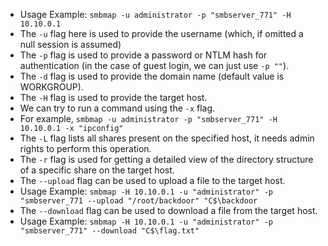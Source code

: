 - Usage Example: `smbmap -u administrator -p "smbserver_771" -H 10.10.0.1`
- The `-u` flag here is used to provide the username (which, if omitted a null session is assumed)
- The `-p` flag is used to provide a password or NTLM hash for authentication (in the case of guest login, we can just use `-p ""`).
- The `-d` flag is used to provide the domain name (default value is WORKGROUP).
- The `-H` flag is used to provide the target host. 
- We can try to run a command using the `-x` flag.
- For example, `smbmap -u administrator -p "smbserver_771" -H 10.10.0.1 -x "ipconfig"`
- The `-L` flag lists all shares present on the specified host, it needs admin rights to perform this operation.
- The `-r` flag is used for getting a detailed view of the directory structure of a specific share on the target host.
- The `--upload` flag can be used to upload a file to the target host.
- Usage Example: `smbmap -H 10.10.0.1 -u "administrator" -p "smbserver_771 --upload "/root/backdoor" "C$\backdoor`
- The `--download` flag can be used to download a file from the target host.
- Usage Example: `smbmap -H 10.10.0.1 -u "administrator" -p "smbserver_771" --download "C$\flag.txt"`